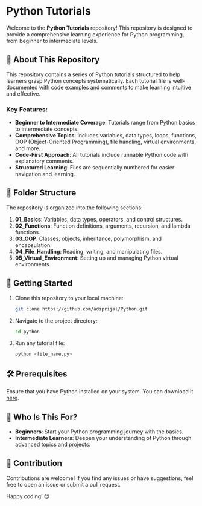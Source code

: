 # Python Tutorials

Welcome to the **Python Tutorials** repository! This repository is designed to provide a comprehensive learning experience for Python programming, from beginner to intermediate levels.

## 📘 About This Repository

This repository contains a series of Python tutorials structured to help learners grasp Python concepts systematically. Each tutorial file is well-documented with code examples and comments to make learning intuitive and effective.

### Key Features:
- **Beginner to Intermediate Coverage**: Tutorials range from Python basics to intermediate concepts.
- **Comprehensive Topics**: Includes variables, data types, loops, functions, OOP (Object-Oriented Programming), file handling, virtual environments, and more.
- **Code-First Approach**: All tutorials include runnable Python code with explanatory comments.
- **Structured Learning**: Files are sequentially numbered for easier navigation and learning.

## 📂 Folder Structure

The repository is organized into the following sections:
1. **01_Basics**: Variables, data types, operators, and control structures.
2. **02_Functions**: Function definitions, arguments, recursion, and lambda functions.
3. **03_OOP**: Classes, objects, inheritance, polymorphism, and encapsulation.
4. **04_File_Handling**: Reading, writing, and manipulating files.
5. **05_Virtual_Environment**: Setting up and managing Python virtual environments.

## 🚀 Getting Started

1. Clone this repository to your local machine:
   ```bash
   git clone https://github.com/adiprijal/Python.git

2. Navigate to the project directory:
   ```bash
   cd python

3. Run any tutorial file:
   ```bash
   python <file_name.py>

## 🛠 Prerequisites
Ensure that you have Python installed on your system. You can download it [here](https://www.python.org/downloads/).

## 🎯 Who Is This For?
- **Beginners**: Start your Python programming journey with the basics.
- **Intermediate Learners**: Deepen your understanding of Python through advanced topics and projects.

## 🙌 Contribution
Contributions are welcome! If you find any issues or have suggestions, feel free to open an issue or submit a pull request.

Happy coding! 😊
